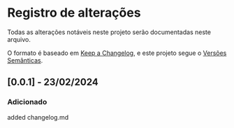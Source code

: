 # Registro de alterações
Todas as alterações notáveis ​​neste projeto serão documentadas neste arquivo.

O formato é baseado em [Keep a Changelog](https://keepachangelog.com/en/1.1.0/),
e este projeto segue o [Versões Semânticas](https://semver.org/spec/v2.0.0.html).

## [0.0.1] - 23/02/2024
### Adicionado
added changelog.md
